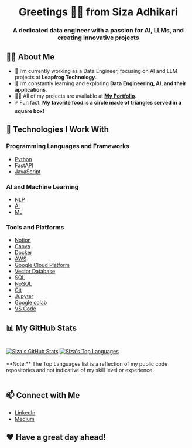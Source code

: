 <h1 align="center">Greetings 🙇‍♂️ from Siza Adhikari</h1>

<p align="center">
<a href="https://storyset.com/illustration/data-processing/amico#7AC868FF&hide=&hide=complete"></a> 
</p>


<h3 align="center">A dedicated data engineer with a passion for AI, LLMs, and creating innovative projects</h3>

## 🙋‍♂️ About Me

- 🔭 I’m currently working as a Data Engineer, focusing on AI and LLM projects at **Leapfrog Technology**.
- 🌱 I’m constantly learning and exploring **Data Engineering, AI, and their applications**.
- 👨‍💻 All of my projects are available at **[My Portfolio](https://github.com/Si-za1)**.
- ⚡ Fun fact: **My favorite food is a circle made of triangles served in a square box!**

## 🚀 Technologies I Work With

### Programming Languages and Frameworks

- [Python](https://www.python.org/)
- [FastAPI](https://fastapi.tiangolo.com/)
- [JavaScript](https://developer.mozilla.org/en-US/docs/Web/JavaScript)


### AI and Machine Learning

- [NLP](https://www.ibm.com/cloud/learn/natural-language-processing)
- [AI](https://en.wikipedia.org/wiki/Artificial_intelligence)
- [ML](https://en.wikipedia.org/wiki/Machine_learning)

### Tools and Platforms

- [Notion](https://www.notion.so/)
- [Canva](https://www.canva.com/)
- [Docker](https://www.docker.com/)
- [AWS](https://aws.amazon.com/)
- [Google Cloud Platform](https://cloud.google.com/)
- [Vector Database](https://www.pinecone.io/)
- [SQL](https://en.wikipedia.org/wiki/SQL)
- [NoSQL](https://en.wikipedia.org/wiki/NoSQL)
- [Git](https://git-scm.com/)
- [Jupyter](https://jupyter.org/)
- [Google colab](https://colab.google/)
- [VS Code](https://code.visualstudio.com/)

## 📊 My GitHub Stats

<br/>
<a href="https://github.com/Si-za1/github-readme-stats"><img alt="Siza's GitHub Stats" src="https://github-readme-stats.vercel.app/api?username=Si-za1&show_icons=true&count_private=true&theme=react&hide_border=true&bg_color=0D1117" /></a>
<a href="https://github.com/Si-za1/github-readme-stats"><img alt="Siza's Top Languages" src="https://github-readme-stats.vercel.app/api/top-langs/?username=Si-za1&langs_count=8&count_private=true&layout=compact&theme=react&hide_border=true&bg_color=0D1117" /></a>

<br/>

<br/>
**Note:** The Top Languages list is a reflection of my public code repositories and not indicative of my skill level or experience.

<br/>
<br/>

## 📫 Connect with Me

- [LinkedIn](https://www.linkedin.com/in/siza-adhikari-2a9574199/)
- [Medium](https://starter-startler.medium.com/)

## ❤ Have a great day ahead!

